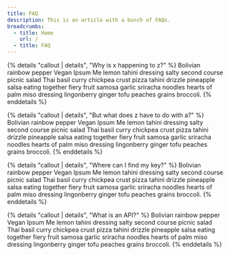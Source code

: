 ```yaml
---
title: FAQ
description: This is an article with a bunch of FAQs.
breadcrumbs:
  - title: Home
    url: /
  - title: FAQ
---
```


{% details "callout | details", "Why is x happening to z?" %}
Bolivian rainbow pepper Vegan Ipsum Me lemon tahini dressing salty second course picnic salad Thai basil curry chickpea crust pizza tahini drizzle pineapple salsa eating together fiery fruit samosa garlic sriracha noodles hearts of palm miso dressing lingonberry ginger tofu peaches grains broccoli.
{% enddetails %}

{% details "callout | details", "But what does z have to do with a?" %}
Bolivian rainbow pepper Vegan Ipsum Me lemon tahini dressing salty second course picnic salad Thai basil curry chickpea crust pizza tahini drizzle pineapple salsa eating together fiery fruit samosa garlic sriracha noodles hearts of palm miso dressing lingonberry ginger tofu peaches grains broccoli.
{% enddetails %}

{% details "callout | details", "Where can I find my key?" %}
Bolivian rainbow pepper Vegan Ipsum Me lemon tahini dressing salty second course picnic salad Thai basil curry chickpea crust pizza tahini drizzle pineapple salsa eating together fiery fruit samosa garlic sriracha noodles hearts of palm miso dressing lingonberry ginger tofu peaches grains broccoli.
{% enddetails %}

{% details "callout | details", "What is an API?" %}
Bolivian rainbow pepper Vegan Ipsum Me lemon tahini dressing salty second course picnic salad Thai basil curry chickpea crust pizza tahini drizzle pineapple salsa eating together fiery fruit samosa garlic sriracha noodles hearts of palm miso dressing lingonberry ginger tofu peaches grains broccoli.
{% enddetails %}

